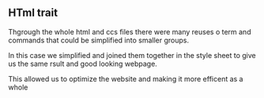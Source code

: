 ## HTml trait ##

Thgrough the whole html and ccs files there were many reuses o term and commands that could be simplified into smaller groups.

In this case we simplified and joined them together in the style sheet to give us the same rsult and good looking webpage.

This allowed us to optimize the website and making it more efficent as a whole
